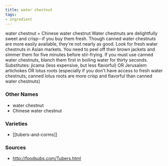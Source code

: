 ```yaml
---
title: water chestnut
tags:
- ingredient
---
```

water chestnut = Chinese water chestnut Water chestnuts are delightfully sweet and crisp--if you buy them fresh. Though canned water chestnuts are more easily available, they're not nearly as good. Look for fresh water chestnuts in Asian markets. You need to peel off their brown jackets and simmer them for five minutes before stir-frying. If you must use canned water chestnuts, blanch them first in boiling water for thirty seconds. Substitutes: jicama (less expensive, but less flavorful) OR Jerusalem artichokes OR lotus roots (especially if you don't have access to fresh water chestnuts; canned lotus roots are more crisp and flavorful than canned water chestnuts)

### Other Names

* water chestnut
* Chinese water chestnut

### Varieties

* [[tubers-and-corms]]

### Sources
* http://foodsubs.com/Tubers.html
